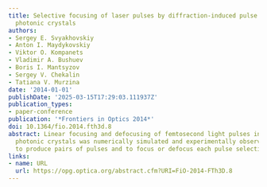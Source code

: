 ```yaml
---
title: Selective focusing of laser pulses by diffraction-induced pulse splitting in
  photonic crystals
authors:
- Sergey E. Svyakhovskiy
- Anton I. Maydykovskiy
- Viktor O. Kompanets
- Vladimir A. Bushuev
- Boris I. Mantsyzov
- Sergey V. Chekalin
- Tatiana V. Murzina
date: '2014-01-01'
publishDate: '2025-03-15T17:29:03.111937Z'
publication_types:
- paper-conference
publication: '*Frontiers in Optics 2014*'
doi: 10.1364/fio.2014.fth3d.8
abstract: Linear focusing and defocusing of femtosecond light pulses in one-dimensional
  photonic crystals was numerically simulated and experimentally observed. The possibility
  to produce pairs of pulses and to focus or defocus each pulse selectively has shown.
links:
- name: URL
  url: https://opg.optica.org/abstract.cfm?URI=FiO-2014-FTh3D.8
---
```

